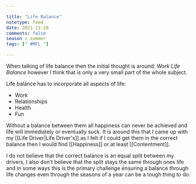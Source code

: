 ```yaml
---

title: "Life Balance"
notetype: feed
date: 2021-11-20
comments: false
season : summer
tags: [" #MFL "]

---
```



When talking of life balance then the initial thought is around: *Work Life Balance* however I think that is only a very small part of the whole subject.

Life balance has to incorporate all aspects of life:
* Work
* Relationships
* Health
* Fun

Without a balance between them all happiness can never be achieved and life will immediately or eventually suck. It is around this that I came up with my [[Life Driver\|Life Driver's]] as I felt if I could get them in the correct balance then I would find [[Happiness]] or at least [[Contentment]].

I do not believe that the correct balance is an equal split between my drivers, I also don't believe that the split stays the same through ones life and in some ways this is the primary challenge ensuring a balance through life changes even through the seasons of a year can be a tough thing to do.
